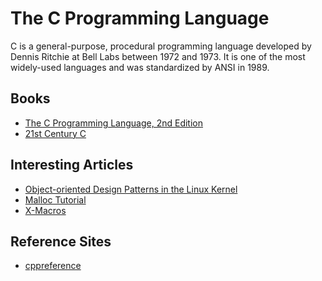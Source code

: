# The C Programming Language

C is a general-purpose, procedural programming language developed by Dennis Ritchie at Bell Labs between 1972 and 1973.
It is one of the most widely-used languages and was standardized by ANSI in 1989.

## Books

- [The C Programming Language, 2nd Edition](https://www.amazon.com/Programming-Language-2nd-Brian-Kernighan/dp/0131103628)
- [21st Century C](https://www.oreilly.com/library/view/21st-century-c/9781491904428/)

## Interesting Articles

- [Object-oriented Design Patterns in the Linux Kernel](https://lwn.net/Articles/444910/)
- [Malloc Tutorial](https://danluu.com/malloc-tutorial/)
- [X-Macros](https://en.wikipedia.org/wiki/X_Macro)

## Reference Sites

- [cppreference](https://en.cppreference.com/w/c)
